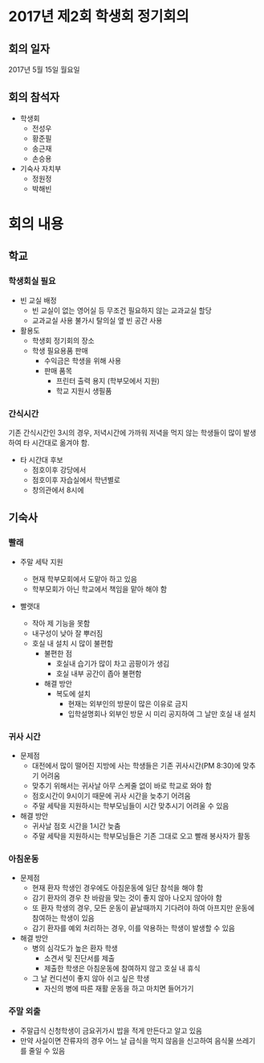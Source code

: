 # 2017년 제2회 학생회 정기회의
## 회의 일자
2017년 5월 15일 월요일

## 회의 참석자
* 학생회
    * 전성우
    * 황준필
    * 송근재
    * 손승용
* 기숙사 자치부
    * 정원정
    * 박해빈

# 회의 내용

## 학교
### 학생회실 필요
* 빈 교실 배정
    * 빈 교실이 없는 영어실 등 무조건 필요하지 않는 교과교실 할당
    * 교과교실 사용 불가시 탈의실 옆 빈 공간 사용
* 활용도
    * 학생회 정기회의 장소
    * 학생 필요용품 판매
        * 수익금은 학생을 위해 사용
        * 판매 품목
            - 프린터 출력 용지 (학부모에서 지원)
            - 학교 지원시 생필품

### 간식시간
기존 간식시간인 3시의 경우, 저녁시간에 가까워 저녁을 먹지 않는 학생들이 많이 발생하여 타 시간대로 옮겨야 함.

* 타 시간대 후보
    - 점호이후 강당에서
    - 점호이후 자습실에서 학년별로
    - 창의관에서 8시에 

## 기숙사
### 빨래
* 주말 세탁 지원
    * 현재 학부모회에서 도맡아 하고 있음
    * 학부모회가 아닌 학교에서 책임을 맡아 해야 함

* 빨랫대
    * 작아 제 기능을 못함
    * 내구성이 낮아 잘 뿌러짐
    * 호실 내 설치 시 많이 불편함
        * 불편한 점
            * 호실내 습기가 많이 차고 곰팡이가 생김
            * 호실 내부 공간이 좁아 불편함
        * 해결 방안
            * 복도에 설치
                * 현재는 외부인의 방문이 많은 이유로 금지
                * 입학설명회나 외부인 방문 시 미리 공지하여 그 날만 호실 내 설치

### 귀사 시간
* 문제점   
    * 대전에서 많이 떨어진 지방에 사는 학생들은 기존 귀사시간(PM 8:30)에 맞추기 어려움
    * 맞추기 위해서는 귀사날 아무 스케줄 없이 바로 학교로 와야 함
    * 점호시간이 9시이기 때문에 귀사 시간을 늦추기 어려움
    * 주말 세탁을 지원하시는 학부모님들이 시간 맞추시기 어려울 수 있음
* 해결 방안
    * 귀사날 점호 시간을 1시간 늦춤
    * 주말 세탁을 지원하시는 학부모님들은 기존 그대로 오고 빨래 봉사자가 활동

### 아침운동
* 문제점
    * 현재 환자 학생인 경우에도 아침운동에 일단 참석을 해야 함
    * 감기 환자의 경우 찬 바람을 맞는 것이 좋지 않아 나오지 않아야 함
    * 또 환자 학생의 경우, 모든 운동이 끝날때까지 기다려야 하여 아프지만 운동에 참여하는 학생이 있음
    * 감기 환자를 예외 처리하는 경우, 이를 악용하는 학생이 발생할 수 있음
* 해결 방안
    * 병의 심각도가 높은 환자 학생
        * 소견서 및 진단서를 제출
        * 제출한 학생은 아침운동에 참여하지 않고 호실 내 휴식
    * 그 날 컨디션이 좋지 않아 쉬고 싶은 학생
        * 자신의 병에 따른 재활 운동을 하고 마치면 들어가기

### 주말 외출
* 주말급식 신청학생이 금요귀가시 밥을 적게 만든다고 알고 있음
* 만약 사실이면 잔류자의 경우 어느 날 급식을 먹지 않음을 신고하여 음식물 쓰레기를 줄일 수 있음